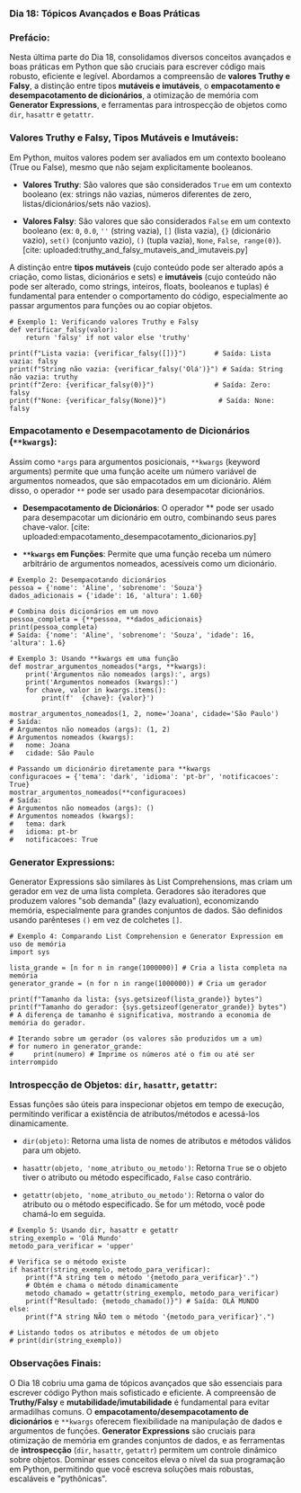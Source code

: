 ### Dia 18: Tópicos Avançados e Boas Práticas

### Prefácio:

Nesta última parte do Dia 18, consolidamos diversos conceitos avançados e boas práticas em Python que são cruciais para escrever código mais robusto, eficiente e legível. Abordamos a compreensão de **valores Truthy e Falsy**, a distinção entre tipos **mutáveis e imutáveis**, o **empacotamento e desempacotamento de dicionários**, a otimização de memória com **Generator Expressions**, e ferramentas para introspecção de objetos como ``dir``, ``hasattr`` e ``getattr``.

### Valores Truthy e Falsy, Tipos Mutáveis e Imutáveis:

Em Python, muitos valores podem ser avaliados em um contexto booleano (True ou False), mesmo que não sejam explicitamente booleanos.

- **Valores Truthy**: São valores que são considerados ``True`` em um contexto booleano (ex: strings não vazias, números diferentes de zero, listas/dicionários/sets não vazios).

- **Valores Falsy**: São valores que são considerados ``False`` em um contexto booleano (ex: ``0``, ``0.0``, ``''`` (string vazia), ``[]`` (lista vazia), ``{}`` (dicionário vazio), ``set()`` (conjunto vazio), ``()`` (tupla vazia), ``None``, ``False``,`` range(0)``). [cite: uploaded:truthy_and_falsy_mutaveis_and_imutaveis.py]

A distinção entre **tipos mutáveis** (cujo conteúdo pode ser alterado após a criação, como listas, dicionários e sets) e **imutáveis** (cujo conteúdo não pode ser alterado, como strings, inteiros, floats, booleanos e tuplas) é fundamental para entender o comportamento do código, especialmente ao passar argumentos para funções ou ao copiar objetos.

````
# Exemplo 1: Verificando valores Truthy e Falsy
def verificar_falsy(valor):
    return 'falsy' if not valor else 'truthy'

print(f"Lista vazia: {verificar_falsy([])}")       # Saída: Lista vazia: falsy
print(f"String não vazia: {verificar_falsy('Olá')}") # Saída: String não vazia: truthy
print(f"Zero: {verificar_falsy(0)}")               # Saída: Zero: falsy
print(f"None: {verificar_falsy(None)}")             # Saída: None: falsy
````

### Empacotamento e Desempacotamento de Dicionários (``**kwargs``):

Assim como ``*args`` para argumentos posicionais, ``**kwargs`` (keyword arguments) permite que uma função aceite um número variável de argumentos nomeados, que são empacotados em um dicionário. Além disso, o operador ``**`` pode ser usado para desempacotar dicionários.

- **Desempacotamento de Dicionários**: O operador ** pode ser usado para desempacotar um dicionário em outro, combinando seus pares chave-valor. [cite: uploaded:empacotamento_desempacotamento_dicionarios.py]

- **``**kwargs`` em Funções**: Permite que uma função receba um número arbitrário de argumentos nomeados, acessíveis como um dicionário.

````
# Exemplo 2: Desempacotando dicionários
pessoa = {'nome': 'Aline', 'sobrenome': 'Souza'}
dados_adicionais = {'idade': 16, 'altura': 1.60}

# Combina dois dicionários em um novo
pessoa_completa = {**pessoa, **dados_adicionais}
print(pessoa_completa)
# Saída: {'nome': 'Aline', 'sobrenome': 'Souza', 'idade': 16, 'altura': 1.6}

# Exemplo 3: Usando **kwargs em uma função
def mostrar_argumentos_nomeados(*args, **kwargs):
    print('Argumentos não nomeados (args):', args)
    print('Argumentos nomeados (kwargs):')
    for chave, valor in kwargs.items():
        print(f'  {chave}: {valor}')

mostrar_argumentos_nomeados(1, 2, nome='Joana', cidade='São Paulo')
# Saída:
# Argumentos não nomeados (args): (1, 2)
# Argumentos nomeados (kwargs):
#   nome: Joana
#   cidade: São Paulo

# Passando um dicionário diretamente para **kwargs
configuracoes = {'tema': 'dark', 'idioma': 'pt-br', 'notificacoes': True}
mostrar_argumentos_nomeados(**configuracoes)
# Saída:
# Argumentos não nomeados (args): ()
# Argumentos nomeados (kwargs):
#   tema: dark
#   idioma: pt-br
#   notificacoes: True
````

### Generator Expressions:

Generator Expressions são similares às List Comprehensions, mas criam um gerador em vez de uma lista completa. Geradores são iteradores que produzem valores "sob demanda" (lazy evaluation), economizando memória, especialmente para grandes conjuntos de dados. São definidos usando parênteses ``()`` em vez de colchetes ``[]``.

````
# Exemplo 4: Comparando List Comprehension e Generator Expression em uso de memória
import sys

lista_grande = [n for n in range(1000000)] # Cria a lista completa na memória
generator_grande = (n for n in range(1000000)) # Cria um gerador

print(f"Tamanho da lista: {sys.getsizeof(lista_grande)} bytes")
print(f"Tamanho do gerador: {sys.getsizeof(generator_grande)} bytes")
# A diferença de tamanho é significativa, mostrando a economia de memória do gerador.

# Iterando sobre um gerador (os valores são produzidos um a um)
# for numero in generator_grande:
#     print(numero) # Imprime os números até o fim ou até ser interrompido
````

### Introspecção de Objetos: ``dir``, ``hasattr``, ``getattr``:
Essas funções são úteis para inspecionar objetos em tempo de execução, permitindo verificar a existência de atributos/métodos e acessá-los dinamicamente.

- ``dir(objeto)``: Retorna uma lista de nomes de atributos e métodos válidos para um objeto.

- ``hasattr(objeto, 'nome_atributo_ou_metodo')``: Retorna ``True`` se o objeto tiver o atributo ou método especificado, ``False`` caso contrário.

- ``getattr(objeto, 'nome_atributo_ou_metodo')``: Retorna o valor do atributo ou o método especificado. Se for um método, você pode chamá-lo em seguida.

````
# Exemplo 5: Usando dir, hasattr e getattr
string_exemplo = 'Olá Mundo'
metodo_para_verificar = 'upper'

# Verifica se o método existe
if hasattr(string_exemplo, metodo_para_verificar):
    print(f"A string tem o método '{metodo_para_verificar}'.")
    # Obtém e chama o método dinamicamente
    metodo_chamado = getattr(string_exemplo, metodo_para_verificar)
    print(f"Resultado: {metodo_chamado()}") # Saída: OLÁ MUNDO
else:
    print(f"A string NÃO tem o método '{metodo_para_verificar}'.")

# Listando todos os atributos e métodos de um objeto
# print(dir(string_exemplo))
````

### Observações Finais:

O Dia 18 cobriu uma gama de tópicos avançados que são essenciais para escrever código Python mais sofisticado e eficiente. A compreensão de **Truthy/Falsy** e **mutabilidade/imutabilidade** é fundamental para evitar armadilhas comuns. O **empacotamento/desempacotamento de dicionários** e ``**kwargs`` oferecem flexibilidade na manipulação de dados e argumentos de funções. **Generator Expressions** são cruciais para otimização de memória em grandes conjuntos de dados, e as ferramentas de **introspecção** (``dir``, ``hasattr``, ``getattr``) permitem um controle dinâmico sobre objetos. Dominar esses conceitos eleva o nível da sua programação em Python, permitindo que você escreva soluções mais robustas, escaláveis e "pythônicas".